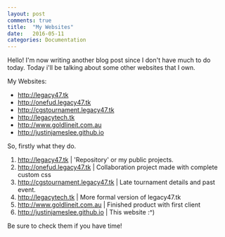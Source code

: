 ```yaml
---
layout: post
comments: true
title:  "My Websites"
date:   2016-05-11
categories: Documentation
---
```


Hello! I'm now writing another blog post since I don't have much to do today. Today i'll be talking about some other websites that I own. 

My Websites:
<ul>
    <li><a href="http://legacy47.tk">http://legacy47.tk</a></li>
    <li><a href="http://onefud.legacy47.tk">http://onefud.legacy47.tk</a></li>
    <li><a href="http://cgstournament.legacy47.tk">http://cgstournament.legacy47.tk</a></li>
    <li><a href="http://legacytech.tk">http://legacytech.tk</a></li>
    <li><a href="http://www.goldlineit.com.au">http://www.goldlineit.com.au</a></li>
    <li><a href="http://justinjameslee.github.io">http://justinjameslee.github.io</a></li>
</ul>

So, firstly what they do.

1. http://legacy47.tk | 'Repository' or my public projects.
2. http://onefud.legacy47.tk | Collaboration project made with complete custom css
3. http://cgstournament.legacy47.tk | Late tournament details and past event.
4. http://legacytech.tk | More formal version of legacy47.tk
5. http://www.goldlineit.com.au | Finished product with first client
6. http://justinjameslee.github.io | This website :^)

Be sure to check them if you have time!
